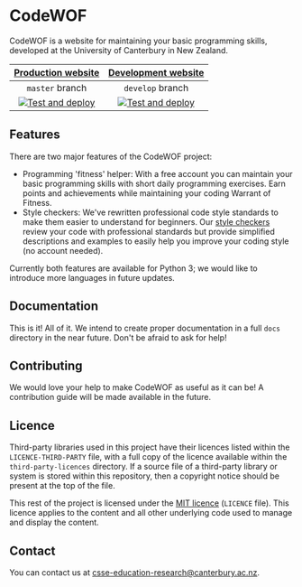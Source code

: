 # CodeWOF

CodeWOF is a website for maintaining your basic programming skills, developed at the University of Canterbury in New Zealand.

[Production website](https://www.codewof.co.nz/) | [Development website](https://codewof-dev.csse.canterbury.ac.nz/)
:-: | :-:
`master` branch | `develop` branch
[![Test and deploy](https://github.com/uccser/codewof/actions/workflows/test-and-deploy.yaml/badge.svg?branch=master)](https://github.com/uccser/codewof/actions/workflows/test-and-deploy.yaml) | [![Test and deploy](https://github.com/uccser/codewof/actions/workflows/test-and-deploy.yaml/badge.svg?branch=develop)](https://github.com/uccser/codewof/actions/workflows/test-and-deploy.yaml)

## Features

There are two major features of the CodeWOF project:

- Programming 'fitness' helper:
  With a free account you can maintain your basic programming skills with short daily programming exercises.
  Earn points and achievements while maintaining your coding Warrant of Fitness.
- Style checkers:
  We've rewritten professional code style standards to make them easier to understand for beginners.
  Our [style checkers](https://www.codewof.co.nz/style/) review your code with professional standards but provide simplified descriptions and examples to easily help you improve your coding style (no account needed).

Currently both features are available for Python 3; we would like to introduce more languages in future updates.

## Documentation

This is it! All of it.
We intend to create proper documentation in a full `docs` directory in the near future.
Don't be afraid to ask for help!

## Contributing

We would love your help to make CodeWOF as useful as it can be!
A contribution guide will be made available in the future.

## Licence

Third-party libraries used in this project have their licences listed within the `LICENCE-THIRD-PARTY` file, with a full copy of the licence available within the `third-party-licences` directory.
If a source file of a third-party library or system is stored within this repository, then a copyright notice should be present at the top of the file.

This rest of the project is licensed under the [MIT licence](https://opensource.org/licenses/MIT) (`LICENCE` file).
This licence applies to the content and all other underlying code used to manage and display the content.

## Contact

You can contact us at [csse-education-research@canterbury.ac.nz](mailto:csse-education-research@canterbury.ac.nz).
